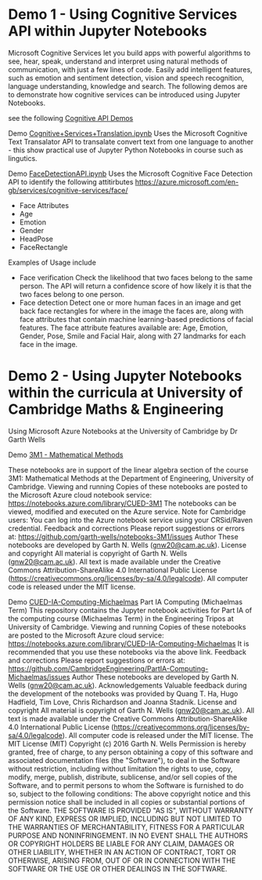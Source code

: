 # Demo 1 - Using Cognitive Services API within Jupyter Notebooks
Microsoft Cognitive Services let you build apps with powerful algorithms to see, hear, speak, understand and interpret using natural methods of communication, with just a few lines of code. Easily add intelligent features, such as emotion and sentiment detection, vision and speech recognition, language understanding, knowledge and search. The following demos are to demonstrate how cognitive services can be introduced using Jupyter Notebooks.

see the following [Cognitive API Demos](http://aka.ms/CognitiveNotebooks) 

Demo [Cognitive+Services+Translation.ipynb](https://notebooks.azure.com/LeeStott-Microsoft/libraries/CogPy/html/Cognitive+Services+Translation.ipynb) Uses the Microsoft Cognitive Text Transalator API to transalate convert text from one language to another - this show practical use of Jupyter Python Notebooks in course such as lingutics.

Demo [FaceDetectionAPI.ipynb](https://notebooks.azure.com/LeeStott-Microsoft/libraries/CogPy/html/FaceDetectionAPi.ipynb) Uses the Microsoft Cognitive Face Detection API to identify the following attitirbutes
https://azure.microsoft.com/en-gb/services/cognitive-services/face/ 

- Face Attributes 
- Age
- Emotion
- Gender
- HeadPose
- FaceRectangle

Examples of Usage include
- Face verification
Check the likelihood that two faces belong to the same person. The API will return a confidence score of how likely it is that the two faces belong to one person.
- Face detection
Detect one or more human faces in an image and get back face rectangles for where in the image the faces are, along with face attributes that contain machine learning-based predictions of facial features. The face attribute features available are: Age, Emotion, Gender, Pose, Smile and Facial Hair, along with 27 landmarks for each face in the image.

# Demo 2 - Using Jupyter Notebooks within the curricula at University of Cambridge Maths & Engineering 

Using Microsoft Azure Notebooks at the University of Cambridge by Dr Garth Wells

Demo [3M1 - Mathematical Methods](https://notebooks.azure.com/garth-wells/libraries/CUED-3M1) 

These notebooks are in support of the linear algebra section of the course 3M1: Mathematical Methods at the Department of Engineering, University of Cambridge.
Viewing and running
Copies of these notebooks are posted to the Microsoft Azure cloud notebook service:
https://notebooks.azure.com/library/CUED-3M1
The notebooks can be viewed, modified and executed on the Azure service.
Note for Cambridge users: You can log into the Azure notebook service using your CRSid/Raven credential.
Feedback and corrections
Please report suggestions or errors at:
https://github.com/garth-wells/notebooks-3M1/issues
Author
These notebooks are developed by Garth N. Wells (gnw20@cam.ac.uk).
License and copyright
All material is copyright of Garth N. Wells (gnw20@cam.ac.uk).
All text is made available under the Creative Commons Attribution-ShareAlike 4.0 International Public License (https://creativecommons.org/licenses/by-sa/4.0/legalcode).
All computer code is released under the MIT license. 

Demo [CUED-IA-Computing-Michaelmas](https://notebooks.azure.com/garth-wells/libraries/CUED-IA-Computing-Michaelmas)
Part IA Computing (Michaelmas Term)
This repository contains the Jupyter notebook activities for Part IA of the computing course (Michaelmas Term) in the Engineering Tripos at University of Cambridge.
Viewing and running
Copies of these notebooks are posted to the Microsoft Azure cloud service:
https://notebooks.azure.com/library/CUED-IA-Computing-Michaelmas
It is recommended that you use these notebooks via the above link.
Feedback and corrections
Please report suggestions or errors at:
https://github.com/CambridgeEngineering/PartIA-Computing-Michaelmas/issues
Author
These notebooks are developed by Garth N. Wells (gnw20@cam.ac.uk).
Acknowledgements
Valuable feedback during the development of the notebooks was provided by Quang T. Ha, Hugo Hadfield, Tim Love, Chris Richardson and Joanna Stadnik.
License and copyright
All material is copyright of Garth N. Wells (gnw20@cam.ac.uk).
All text is made available under the Creative Commons Attribution-ShareAlike 4.0 International Public License (https://creativecommons.org/licenses/by-sa/4.0/legalcode).
All computer code is released under the MIT license.
The MIT License (MIT) Copyright (c) 2016 Garth N. Wells
Permission is hereby granted, free of charge, to any person obtaining a copy of this software and associated documentation files (the "Software"), to deal in the Software without restriction, including without limitation the rights to use, copy, modify, merge, publish, distribute, sublicense, and/or sell copies of the Software, and to permit persons to whom the Software is furnished to do so, subject to the following conditions:
The above copyright notice and this permission notice shall be included in all copies or substantial portions of the Software.
THE SOFTWARE IS PROVIDED "AS IS", WITHOUT WARRANTY OF ANY KIND, EXPRESS OR IMPLIED, INCLUDING BUT NOT LIMITED TO THE WARRANTIES OF MERCHANTABILITY, FITNESS FOR A PARTICULAR PURPOSE AND NONINFRINGEMENT. IN NO EVENT SHALL THE AUTHORS OR COPYRIGHT HOLDERS BE LIABLE FOR ANY CLAIM, DAMAGES OR OTHER LIABILITY, WHETHER IN AN ACTION OF CONTRACT, TORT OR OTHERWISE, ARISING FROM, OUT OF OR IN CONNECTION WITH THE SOFTWARE OR THE USE OR OTHER DEALINGS IN THE SOFTWARE.